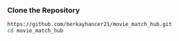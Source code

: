 ### Clone the Repository

```bash
https://github.com/berkayhancer21/movie_match_hub.git
cd movie_match_hub

